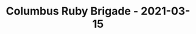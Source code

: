 ---
layout: post
title: Columbus Ruby Brigade - 2021-03-15
datetime: 2021-03-15 18:00:00.000000000 -04:00
name: Columbus Ruby Brigade
external_url: https://www.meetup.com/columbusrb/events/275081451/
year_month: 2021-03
---